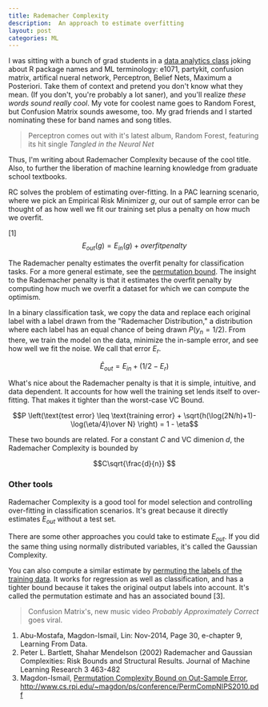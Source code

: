 ```yaml
---
title: Rademacher Complexity
description:  An approach to estimate overfitting
layout: post
categories: ML
---
```



I was sitting with a bunch of grad students in a [data analytics class](http://tw.rpi.edu/web/Courses/DataAnalytics/2015) joking about R package names and ML terminology: e1071, partykit, confusion matrix, artifical nueral network, Perceptron, Belief Nets, Maximum a Posteriori. Take them of context and pretend you don't know what they mean. (If you don't, you're probably a lot saner), and you'll realize *these words sound really cool*. My vote for coolest name goes to Random Forest, but Confusion Matrix sounds awesome, too. My grad friends and I started nominating these for band names and song titles.

 > Perceptron comes out with it's latest album, Random Forest, featuring its hit single *Tangled in the Neural Net*

Thus, I'm writing about Rademacher Complexity because of the cool title. Also, to further the liberation of machine learning knowledge from graduate school textbooks.

RC solves the problem of estimating over-fitting. In a PAC learning scenario, where we pick an Empirical Risk Minimizer $g$, our out of sample error can be thought of as how well we fit our training set plus a penalty on how much we overfit.

[1] $$E_{out}(g) = E_{in}(g) + overfitpenalty$$

The Rademacher penalty estimates the overfit penalty for classification tasks. For a more general estimate, see the [permutation bound](http://www.cs.rpi.edu/~magdon/ps/conference/PermCompNIPS2010.pdf). The insight to the Rademacher penalty is that it estimates the overfit penalty by computing how much we overfit a dataset for which we can compute the optimism.

In a binary classification task, we copy the data and replace each original label with a label drawn from the "Rademacher Distribution," a distribution where each label has an equal chance of being drawn $P (y_n =1/2)$. From there, we train the model on the data, minimize the in-sample error, and see how well we fit the noise. We call that error $E_r$.

$$\hat E_{out} = E_{in} + (1/2 - E_r)$$

 What's nice about the Rademacher penalty is that it is simple, intuitive, and data dependent. It accounts for how well the training set lends itself to over-fitting. That makes it tighter than the worst-case VC Bound.

$$P \left(\text{test error} \leq \text{training error} + \sqrt{h(\log(2N/h)+1)-\log(\eta/4)\over N} \right) = 1 - \eta$$

These two bounds are related. For a constant $C$ and VC dimenion $d$, the Rademacher Complexity is bounded by

$$C\sqrt{\frac{d}{n}} $$

### Other tools

Rademacher Complexity is a good tool for model selection and controlling over-fitting in classification scenarios. It's great because it directly estimates $E_{out}$ without a test set.

There are some other approaches you could take to estimate $E_{out}$. If you did the same thing using normally distributed variables, it's called the Gaussian Complexity.

You can also compute a similar estimate by [permuting the labels of the training data](http://www.cs.rpi.edu/~magdon/ps/conference/PermCompNIPS2010.pdf). It works for regression as well as classification, and has a tighter bound because it takes the original output labels into account. It's called the permutation estimate and has an associated bound [3].


> Confusion Matrix's, new music video *Probably Approximately Correct* goes viral.


1. Abu-Mostafa, Magdon-Ismail, Lin: Nov-2014, Page 30, e-chapter 9, Learning From Data.
2. Peter L. Bartlett, Shahar Mendelson (2002) Rademacher and Gaussian Complexities: Risk Bounds and Structural Results. Journal of Machine Learning Research 3 463-482
3. Magdon-Ismail, [Permutation Complexity Bound on Out-Sample Error](http://www.cs.rpi.edu/~magdon/ps/conference/PermCompNIPS2010.pdf), http://www.cs.rpi.edu/~magdon/ps/conference/PermCompNIPS2010.pdf

